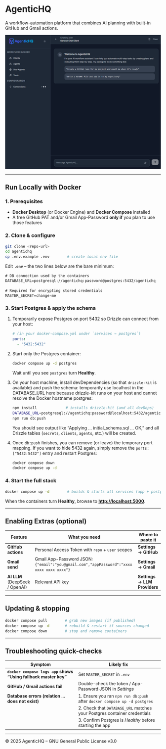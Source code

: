 # AgenticHQ

A workflow-automation platform that combines AI planning with built-in GitHub and Gmail actions.

![AgenticHQ Interface](attached_assets/homepage.png)

---

## Run Locally with Docker

### 1. Prerequisites
- **Docker Desktop** (or Docker Engine) and **Docker Compose** installed  
- A free GitHub PAT and/or Gmail App-Password **only if** you plan to use those features  

### 2. Clone & configure
```bash
git clone <repo-url>
cd agentichq
cp .env.example .env        # create local env file
````

Edit **`.env`** – the two lines below are the bare minimum:

```env
# DB connection used by the containers
DATABASE_URL=postgresql://agentichq:password@postgres:5432/agentichq

# Required for encrypting stored credentials
MASTER_SECRET=change-me
```

### 3. Start Postgres & apply the schema

1. Temporarily expose Postgres on port 5432 so Drizzle can connect from your host:

   ```yaml
   # (in your docker-compose.yml under `services → postgres`)
   ports:
     - "5432:5432"
   ```

2. Start only the Postgres container:

   ```bash
   docker compose up -d postgres
   ```

   Wait until you see `postgres` turn **Healthy**.

3. On your host machine, install devDependencies (so that `drizzle-kit` is available) and push the schema:
   temporarily use localhost in the DATABASE_URL here because drizzle-kit runs on your host and cannot resolve the Docker hostname postgres:

   ```bash
   npm install             # installs drizzle-kit (and all devDeps)
   DATABASE_URL=postgresql://agentichq:password@localhost:5432/agentichq \
   npm run db:push
   ```

   You should see output like “Applying … initial\_schema.sql … OK,” and all Drizzle tables (`secrets`, `clients`, `agents`, etc.) will be created.

4. Once `db:push` finishes, you can remove (or leave) the temporary port mapping. If you want to hide 5432 again, simply remove the `ports: ["5432:5432"]` entry and restart Postgres:

   ```bash
   docker compose down
   docker compose up -d
   ```

### 4. Start the full stack

```bash
docker compose up -d        # builds & starts all services (app + postgres)
```

When the containers turn **Healthy**, browse to **[http://localhost:5000](http://localhost:5000)**.

---

## Enabling Extras (optional)

| Feature                        | What you need                                                                            | Where to paste it            |
| ------------------------------ | ---------------------------------------------------------------------------------------- | ---------------------------- |
| **GitHub actions**             | Personal Access Token with `repo` + `user` scopes                                        | **Settings → GitHub**        |
| **Gmail send**                 | Gmail App-Password JSON: `{"email":"you@gmail.com","appPassword":"xxxx xxxx xxxx xxxx"}` | **Settings → Gmail**         |
| **AI LLM** (DeepSeek / OpenAI) | Relevant API key                                                                         | **Settings → LLM Providers** |

---

## Updating & stopping

```bash
docker compose pull        # grab new images (if published)
docker compose up -d       # rebuild & restart if sources changed
docker compose down        # stop and remove containers
```

---

## Troubleshooting quick-checks

| Symptom                                                         | Likely fix                                                                |
| --------------------------------------------------------------- | ------------------------------------------------------------------------- |
| **`docker compose logs app` shows “Using fallback master key”** | Set `MASTER_SECRET` in `.env`                                             |
| **GitHub / Gmail actions fail**                                 | Double-check the token / App-Password JSON in *Settings*                  |
| **Database errors (relation ... does not exist)**               | 1. Ensure you ran `npm run db:push` after `docker compose up -d postgres` |
|                                                                 | 2. Check that `DATABASE_URL` matches your Postgres container credentials  |
|                                                                 | 3. Confirm Postgres is *Healthy* before starting the app                  |

---

© 2025 AgenticHQ – GNU General Public License v3.0
